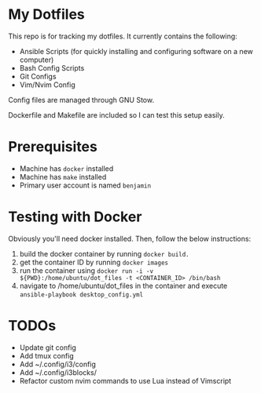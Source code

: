 # My Dotfiles

This repo is for tracking my dotfiles. It currently contains the following:

- Ansible Scripts (for quickly installing and configuring software on a new computer)
- Bash Config Scripts
- Git Configs
- Vim/Nvim Config

Config files are managed through GNU Stow.

Dockerfile and Makefile are included so I can test this setup easily.

# Prerequisites

- Machine has `docker` installed
- Machine has `make` installed
- Primary user account is named `benjamin`

# Testing with Docker

Obviously you'll need docker installed. Then, follow the below instructions:

1. build the docker container by running `docker build.`
2. get the container ID by running `docker images`
3. run the container using `docker run -i -v ${PWD}:/home/ubuntu/dot_files -t <CONTAINER_ID> /bin/bash`
4. navigate to /home/ubuntu/dot_files in the container and execute `ansible-playbook desktop_config.yml`

# TODOs

- Update git config
- Add tmux config
- Add ~/.config/i3/config
- Add ~/.config/i3blocks/
- Refactor custom nvim commands to use Lua instead of Vimscript
